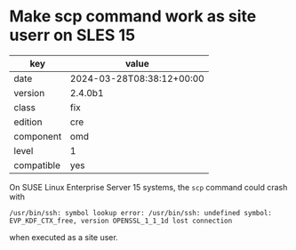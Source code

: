 [//]: # (werk v2)
# Make scp command work as site userr on SLES 15

key        | value
---------- | ---
date       | 2024-03-28T08:38:12+00:00
version    | 2.4.0b1
class      | fix
edition    | cre
component  | omd
level      | 1
compatible | yes

On SUSE Linux Enterprise Server 15 systems, the `scp` command could crash with
```
/usr/bin/ssh: symbol lookup error: /usr/bin/ssh: undefined symbol: EVP_KDF_CTX_free, version OPENSSL_1_1_1d lost connection
```
when executed as a site user.
